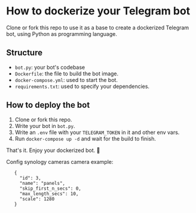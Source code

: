 # How to dockerize your Telegram bot

Clone or fork this repo to use it as a base to create a dockerized  Telegram bot, using Python as programming language.

## Structure

* `bot.py`: your bot's codebase
* `Dockerfile`: the file to build the bot image.
* `docker-compose.yml`: used to start the bot.
* `requirements.txt`: used to specify your dependencies.

## How to deploy the bot

1. Clone or fork this repo.
2. Write your bot in `bot.py`.
3. Write an `.env` file with your `TELEGRAM_TOKEN` in it and other env vars.
4. Run `docker-compose up -d` and wait for the build to finish.

That's it. Enjoy your dockerized bot. 🚀


Config synology cameras camera example:

```
   {
     "id": 3,
     "name": "panels",
     "skip_first_n_secs": 0,
     "max_length_secs": 10,
     "scale": 1280
   }
```